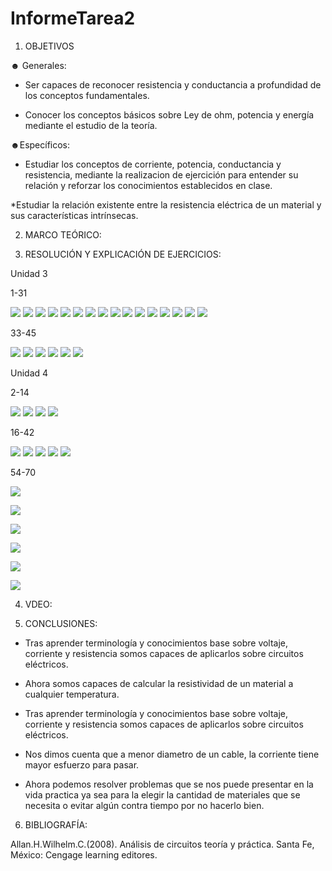 # InformeTarea2

1. OBJETIVOS

☻ Generales:

* Ser capaces de reconocer resistencia y conductancia a profundidad de los conceptos fundamentales.

* Conocer los conceptos básicos sobre Ley de ohm, potencia y energía mediante el estudio de la teoría.


☻Específicos:

* Estudiar los conceptos de corriente, potencia, conductancia y resistencia, mediante la realizacion de ejercición para entender su relación  y reforzar los conocimientos establecidos en clase.

*Estudiar la relación existente entre la resistencia eléctrica de un material y sus características intrínsecas.


2. MARCO TEÓRICO:

3. RESOLUCIÓN Y EXPLICACIÓN DE EJERCICIOS:

Unidad 3

1-31

![](Img/1.jpg)
![](Img/3.png)
![](Img/5.png)
![](Img/7.png)
![](Img/9}.png)
![](Img/1.png)
![](Img/13.png)
![](Img/15.png)
![](Img/17.png)
![](Img/19.png)
![](Img/21.png)
![](Img/23.png)
![](Img/25.png)
![](Img/27.png)
![](Img/29.png)
![](Img/31.png)




33-45

![](Img/33.PNG)
![](Img/35.PNG)
![](Img/37,39.PNG)
![](Img/41.PNG)
![](Img/43.PNG)
![](Img/45.PNG)

Unidad 4

2-14

![](Img/2,4.PNG)
![](Img/6,8,10.PNG)
![](Img/12.PNG)
![](Img/14.PNG)

16-42

![](Img/16,18,20-4.PNG)
![](Img/22,24-4.PNG)
![](Img/26,28,30,32,34-4.PNG)
![](Img/36,38,40,42-4.PNG)
![](Img/44,46-4.PNG)

54-70

![](Img/54.jpg)


![](Img/58,60,62-1.jpg)

![](Img/62-1.jpg)

![](Img/66-1.jpg)

![](Img/68-1.jpg)

![](Img/70-1.jpg)





4. VDEO:

5. CONCLUSIONES:

* Tras aprender terminología y conocimientos base sobre voltaje, corriente y resistencia somos capaces de aplicarlos sobre circuitos eléctricos.

* Ahora somos capaces de calcular la resistividad de un material a cualquier temperatura.

*  Tras aprender terminología y conocimientos base sobre voltaje, corriente y resistencia somos capaces de aplicarlos sobre circuitos eléctricos.

* Nos dimos cuenta que a menor diametro de un cable, la corriente tiene mayor esfuerzo para pasar.

* Ahora podemos resolver problemas que se nos puede presentar en la vida practica ya sea para la elegir la cantidad de materiales que se necesita o evitar algún contra tiempo por no hacerlo bien.

6. BIBLIOGRAFÍA:

Allan.H.Wilhelm.C.(2008). Análisis de circuitos teoría y práctica. Santa Fe, México: Cengage learning editores.
